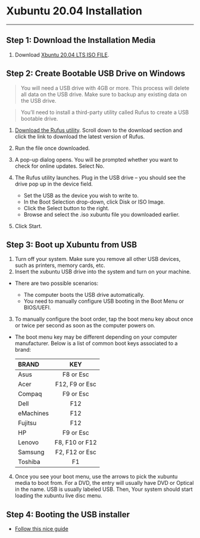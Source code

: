 # Xubuntu 20.04 Installation 

------------------------------------------------------

##  Step 1: Download the Installation Media 

1. Download [Xbuntu 20.04 LTS ISO FILE](http://mirror.us.leaseweb.net/ubuntu-cdimage/xubuntu/releases/20.04/release/xubuntu-20.04.2.0-desktop-amd64.iso).

## Step 2: Create Bootable USB Drive on Windows

> You will need a USB drive with 4GB or more. This process will delete all data on the USB drive. Make sure to backup any existing data on the USB drive.

> You’ll need to install a third-party utility called Rufus to create a USB bootable drive.

1. [Download the Rufus utility](https://rufus.ie/en/). Scroll down to the download section and click the link to download the latest version of Rufus.
2. Run the file once downloaded.
3. A pop-up dialog opens. You will be prompted whether you want to check for online updates. Select No.
4. The Rufus utility launches. Plug in the USB drive – you should see the drive pop up in the device field.
    
    + Set the USB as the device you wish to write to.
    + In the Boot Selection drop-down, click Disk or ISO Image.
    + Click the Select button to the right.
    + Browse and select the .iso xubuntu file you downloaded earlier.

5. Click Start.

## Step 3:  Boot up Xubuntu from USB

1. Turn off your system. Make sure you remove all other USB devices, such as printers, memory cards, etc.
2. Insert the xubuntu USB drive into the system and turn on your machine.

* There are two possible scenarios:

    + The computer boots the USB drive automatically.
    + You need to manually configure USB booting in the Boot Menu or BIOS/UEFI.

3.  To manually configure the boot order, tap the boot menu key about once or twice per second as soon as the computer powers on.

* The boot menu key may be different depending on your computer manufacturer. Below is a list of common boot keys associated to a brand:

    | BRAND     |   KEY             |
    | :-------- | :---------------: | 
    |Asus       |	F8 or Esc       |
    |Acer       |	F12, F9 or Esc  |
    |Compaq     |	F9 or Esc       |
    |Dell       |	F12             |
    |eMachines  |	F12             |
    |Fujitsu    |	F12             |
    |HP         |	F9 or Esc       |
    |Lenovo     |	F8, F10 or F12  |
    |Samsung    |	F2, F12 or Esc  |
    |Toshiba    |	F1              |

4. Once you see your boot menu, use the arrows to pick the xubuntu media to boot from. For a DVD, the entry will usually have DVD or Optical in the name. USB is usually labeled USB. Then, Your system should start loading the xubuntu live disc menu.

## Step 4: Booting the USB installer

* [Follow this nice guide](https://www.lifewire.com/guide-to-installing-xubuntu-linux-2202075)




